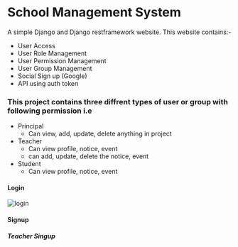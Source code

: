 # School Management System

A simple Django and Django restframework website. This website contains:-
 - User Access
 - User Role Management
 - User Permission Management
 - User Group Management
 - Social Sign up (Google)
 - API using auth token


### This project contains three diffrent types of user or group with following permission i.e
 - Principal
   - Can view, add, update, delete anything in project
 - Teacher
   - Can view profile, notice, event
   - can add, update, delete the notice, event
 - Student
   - Can view profile, notice, event
#### Login

![login](https://github.com/aadarsha000/Intern_Project/assets/116047355/b2b74156-6a96-4221-bacc-a9b6e603a2bf)

#### Signup
##### Teacher Singup
